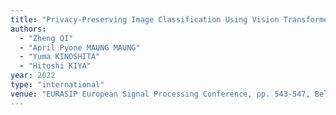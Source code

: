 ```yaml
---
title: "Privacy-Preserving Image Classification Using Vision Transformer"
authors:
  - "Zheng QI"
  - "April Pyone MAUNG MAUNG"
  - "Yuma KINOSHITA"
  - "Hitoshi KIYA"
year: 2022
type: "international"
venue: "EURASIP European Signal Processing Conference, pp. 543-547, Belgrade, Serbia, 2022-08-31."
---
```


